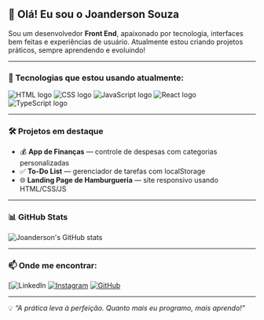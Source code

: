 ## 👋 Olá! Eu sou o Joanderson Souza

Sou um desenvolvedor **Front End**, apaixonado por tecnologia, interfaces bem feitas e experiências de usuário. Atualmente estou criando projetos práticos, sempre aprendendo e evoluindo!

---

### 🚀 Tecnologias que estou usando atualmente:

<img src="https://img.shields.io/badge/HTML-239120?style=for-the-badge&logo=html5&logoColor=white" alt="HTML logo" />
<img src="https://img.shields.io/badge/CSS-239120?&style=for-the-badge&logo=css3&logoColor=white" alt="CSS logo" />
<img src="https://img.shields.io/badge/JavaScript-F7DF1E?style=for-the-badge&logo=javascript&logoColor=black" alt="JavaScript logo" />
<img src="https://img.shields.io/badge/React-20232A?style=for-the-badge&logo=react&logoColor=61DAFB" alt="React logo" />
<img src="https://img.shields.io/badge/TypeScript-007ACC?style=for-the-badge&logo=typescript&logoColor=white" alt="TypeScript logo" />

---

### 🛠️ Projetos em destaque

- 💰 **App de Finanças** — controle de despesas com categorias personalizadas  
- ✅ **To-Do List** — gerenciador de tarefas com localStorage  
- 🌐 **Landing Page de Hamburgueria** — site responsivo usando HTML/CSS/JS  



---

### 📊 GitHub Stats

![Joanderson's GitHub stats](https://github-readme-stats.vercel.app/api?username=DevJoanderson&show_icons=true&theme=transparent)

---

### 📫 Onde me encontrar:

[![LinkedIn](https://www.linkedin.com/in/joanderson-souza/)
[![Instagram](https://img.shields.io/badge/Instagram-E4405F?style=for-the-badge&logo=instagram&logoColor=white)](https://www.instagram.com/seu-usuario/)
[![GitHub](https://img.shields.io/badge/GitHub-100000?style=for-the-badge&logo=github&logoColor=white)](https://github.com/DevJoanderson)

---

💡 *“A prática leva à perfeição. Quanto mais eu programo, mais aprendo!”*


